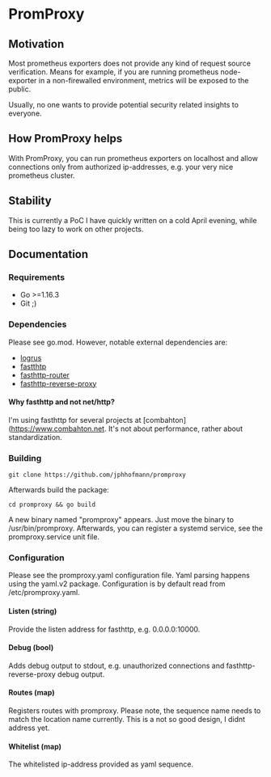 # PromProxy

## Motivation

Most prometheus exporters does not provide any kind of request source verification. Means for example, if you are running prometheus node-exporter in a non-firewalled environment, metrics will be exposed to the public.

Usually, no one wants to provide potential security related insights to everyone. 

## How PromProxy helps

With PromProxy, you can run prometheus exporters on localhost and allow connections only from authorized ip-addresses, e.g. your very nice prometheus cluster.

## Stability

This is currently a PoC I have quickly written on a cold April evening, while being too lazy to work on other projects.

## Documentation

### Requirements

- Go >=1.16.3
- Git ;)

### Dependencies

Please see go.mod. However, notable external dependencies are:

- [logrus](https://github.com/sirupsen/logrus)
- [fastthtp](https://github.com/valyala/fasthttp)
- [fasthttp-router](https://github.com/fasthttp/router)
- [fasthttp-reverse-proxy](https://github.com/yeqown/fasthttp-reverse-proxy)

#### Why fasthttp and not net/http?

I'm using fasthttp for several projects at [combahton](https://www.combahton.net. It's not about performance, rather about standardization.

### Building

```git clone https://github.com/jphhofmann/promproxy```

Afterwards build the package:

```cd promproxy && go build```

A new binary named "promproxy" appears. Just move the binary to /usr/bin/promproxy. Afterwards, you can register a systemd service, see the promproxy.service unit file.

### Configuration

Please see the promproxy.yaml configuration file. Yaml parsing happens using the yaml.v2 package. Configuration is by default read from /etc/promproxy.yaml.

#### Listen (string)

Provide the listen address for fasthttp, e.g. 0.0.0.0:10000.

#### Debug (bool)

Adds debug output to stdout, e.g. unauthorized connections and fasthttp-reverse-proxy debug output.

#### Routes (map)

Registers routes with promproxy. Please note, the sequence name needs to match the location name currently. This is a not so good design, I didnt address yet.

#### Whitelist (map)

The whitelisted ip-address provided as yaml sequence.